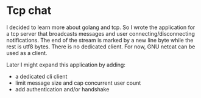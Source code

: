 #  Tcp chat
I decided to learn more about golang and tcp. So I wrote the application for a tcp server that broadcasts messages and user connecting/disconnecting notifications. The end of the stream is marked by a new line byte while the rest is utf8 bytes. There is no dedicated client. For now, GNU netcat can be used as a client.

Later I might expand this application by adding:
- a dedicated cli client
- limit message size and cap concurrent user count
- add authentication and/or handshake
